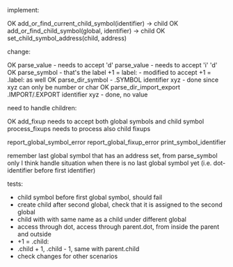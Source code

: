implement:

OK add_or_find_current_child_symbol(identifier) -> child
OK add_or_find_child_symbol(global, identifier) -> child
OK set_child_symbol_address(child, address)



change:

OK parse_value - needs to accept 'd'
parse_value - needs to accept 'i' 'd'
OK parse_symbol - that's the label +1 = label: - modified to accept +1 = .label: as well
OK parse_dir_symbol - .SYMBOL identifier xyz - done since xyz can only be number or char
OK parse_dir_import_export .IMPORT/.EXPORT identifier xyz - done, no value



need to handle children:

OK add_fixup needs to accept both global symbols and child symbol
process_fixups needs to process also child fixups

report_global_symbol_error
report_global_fixup_error
print_symbol_identifier

remember last global symbol that has an address set, from parse_symbol only I think
handle situation when there is no last global symbol yet (i.e. dot-identifier before first identifier)



tests:
 - child symbol before first global symbol, should fail
 - create child after second global, check that it is assigned to the second global
 - child with with same name as a child under different global
 - access through dot, access through parent.dot, from inside the parent and outside
 - +1 = .child:
 - .child + 1, .child - 1, same with parent.child
 - check changes for other scenarios
